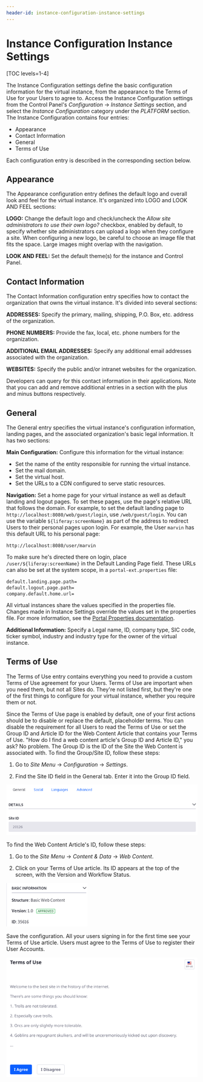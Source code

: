 ```yaml
---
header-id: instance-configuration-instance-settings
---
```


# Instance Configuration Instance Settings

[TOC levels=1-4]

The Instance Configuration settings define the basic configuration information
for the virtual instance, from the appearance to the Terms of Use for your
Users to agree to. Access the Instance Configuration settings from the Control
Panel's *Configuration* &rarr; *Instance Settings* section, and select the
*Instance Configuration* category under the *PLATFORM* section. The Instance
Configuration contains four entries:

- Appearance
- Contact Information
- General
- Terms of Use

Each configuration entry is described in the corresponding section below. 

## Appearance

The Appearance configuration entry defines the default logo and overall look
and feel for the virtual instance. It's organized into LOGO and LOOK AND FEEL
sections:

**LOGO:** Change the default logo and check/uncheck the 
*Allow site administrators to use their own logo?* checkbox, enabled by default, 
to specify whether site administrators can upload a logo when they configure a 
site. When configuring a new logo, be careful to choose an image file that fits 
the space. Large images might overlap with the navigation. 

**LOOK AND FEEL:** Set the default theme(s) for the instance and Control Panel. 

## Contact Information

The Contact Information configuration entry specifies how to contact the
organization that owns the virtual instance. It's divided into several
sections:

**ADDRESSES:** Specify the primary, mailing, shipping, P.O. Box, etc. address of 
the organization. 

**PHONE NUMBERS:** Provide the fax, local, etc. phone numbers for the 
organization. 

**ADDITIONAL EMAIL ADDRESSES:** Specify any additional email addresses 
associated with the organization. 

**WEBSITES:** Specify the public and/or intranet websites for the organization. 

Developers can query for this contact information in their applications. Note 
that you can add and remove additional entries in a section with the plus and 
minus buttons respectively. 

## General

The General entry specifies the virtual instance's configuration information,
landing pages, and the associated organization's basic legal information. It
has two sections:

**Main Configuration:** Configure this information for the virtual instance:

- Set the name of the entity responsible for running the virtual instance.
- Set the mail domain.
- Set the virtual host.
- Set the URLs to a CDN configured to serve static resources.

**Navigation:** Set a home page for your virtual instance as well as default 
landing and logout pages. To set these pages, use the page's relative URL that 
follows the domain. For example, to set the default landing page to 
`http://localhost:8080/web/guest/login`, use `/web/guest/login`. You can use the 
variable `${liferay:screenName}` as part of the address to redirect Users to 
their personal pages upon login. For example, the User `marvin` has this default 
URL to his personal page:

    http://localhost:8080/user/marvin

To make sure he's directed there on login, place `/user/${liferay:screenName}` 
in the Default Landing Page field. These URLs can also be set at the system 
scope, in a `portal-ext.properties` file:

```properties
default.landing.page.path=
default.logout.page.path=
company.default.home.url=
```

All virtual instances share the values specified in the properties file. Changes 
made in Instance Settings override the values set in the properties file. For 
more information, see the [Portal Properties documentation](@platform-ref@/7.2-latest/propertiesdoc/portal.properties.html).

**Additional Information:** Specify a Legal name, ID, company type, SIC code,
ticker symbol, industry and industry type for the owner of the virtual
instance. 

## Terms of Use

The Terms of Use entry contains everything you need to provide a custom Terms of 
Use agreement for your Users. Terms of Use are important when you need them, but 
not all Sites do. They're not listed first, but they're one of the first things 
to configure for your virtual instance, whether you require them or not. 

Since the Terms of Use page is enabled by default, one of your first actions 
should be to disable or replace the default, placeholder terms. You can disable 
the requirement for all Users to read the Terms of Use or set the Group ID and 
Article ID for the Web Content Article that contains your Terms of Use. "How do 
I find a web content article's Group ID and Article ID," you ask? No problem. 
The Group ID is the ID of the Site the Web Content is associated with. To find 
the Group/Site ID, follow these steps:

1.  Go to *Site Menu* &rarr; *Configuration* &rarr; *Settings*.

2.  Find the Site ID field in the General tab. Enter it into the Group ID
    field.

![Figure 1: The Site ID in Site Settings is the Group ID in the terms of Use configuration.](../../../../images/instance-settings-group-id.png)

To find the Web Content Article's ID, follow these steps:

1.  Go to the *Site Menu* &rarr; *Content & Data* &rarr; *Web Content*. 

2.  Click on your Terms of Use article. Its ID appears at the top of the screen, 
    with the Version and Workflow Status. 

![Figure 2: The Web Content Article ID is displayed in the edit screen.](../../../../images/instance-settings-wc-id.png)

Save the configuration. All your users signing in for the first time see your 
Terms of Use article. Users must agree to the Terms of Use to register their 
User Accounts. 

![Figure 3: Turn a Web Content Article into the Site's Terms of Use page.](../../../../images/instance-settings-terms-of-use.png)

